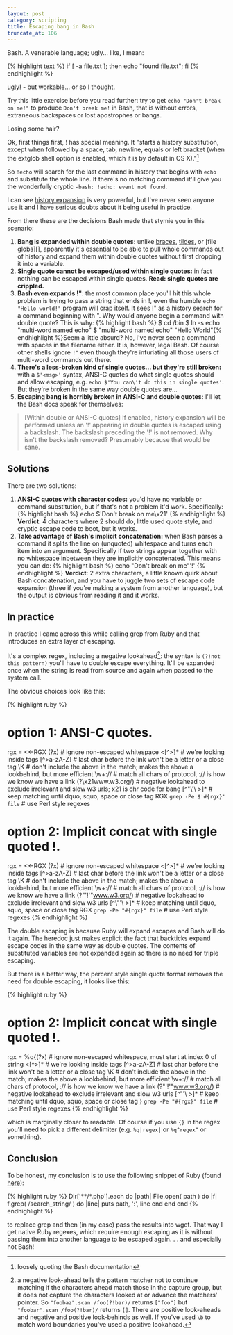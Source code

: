 ```yaml
---
layout: post
category: scripting
title: Escaping bang in Bash
truncate_at: 106
---
```

Bash. A venerable language; ugly... like, I mean:

{% highlight text %}
if [ -a file.txt ]; then
  echo "found file.txt";
fi
{% endhighlight %}

[ugly](http://www.gnu.org/software/bash/manual/bashref.html#Bash-Conditional-Expressions)! - but workable... or so I thought.

Try this little exercise before you read further: try to get `echo "Don't break on me!"` to produce `Don't break me!` in Bash, that is without errors, extraneous backspaces or lost apostrophes or bangs.

Losing some hair?

Ok, first things first, ! has special meaning. It "starts a history substitution, except when followed by a space, tab, newline, equals or left bracket (when the extglob shell option is enabled, which it is by default in OS X)."[^1] 

So `!echo` will search for the last command in history that begins with `echo` and substitute the whole line. If there's no matching command it'll give you the wonderfully cryptic `-bash: !echo: event not found`.

I can see [history expansion](http://www.gnu.org/software/bash/manual/bashref.html#History-Interaction) is very powerful, but I've never seen anyone use it and I have serious doubts about it being useful in practice.

From there these are the decisions Bash made that stymie you in this scenario:

1. __Bang is expanded within double quotes:__ unlike [braces][], [tildes][], or [file globs][], apparently it's essential to be able to pull whole commands out of history and expand them within double quotes without first dropping it into a variable.
1. __Single quote cannot be escaped/used within single quotes:__ in fact nothing can be escaped within single quotes. __Read: single quotes are crippled.__
1. __Bash even expands !"__: the most common place you'll hit this whole problem is trying to pass a string that ends in !, even the humble `echo "Hello world!"` program will crap itself. It sees !" as a history search for a command beginning with ". Why would anyone begin a command with double quote? This is why:
    {% highlight bash %}
$ cd /bin
$ ln -s echo "multi-word named echo"
$ "multi-word named echo" "Hello World"{% endhighlight %}Seem a little absurd? No, I've never seen a command with spaces in the filename either. It is, however, legal Bash. Of course other shells ignore `!"` even though they're infuriating all those users of multi-word commands out there.
1. __There's a less-broken kind of single quotes... but they're still broken:__ with a `$'<msg>'` syntax, ANSI-C quotes do what single quotes should and allow escaping, e.g. `echo $'You can\'t do this in single quotes'`. But they're broken in the same way double quotes are...
1. __Escaping bang is horribly broken in ANSI-C and double quotes:__ I'll let the Bash docs speak for themselves:
  >   \[Within double or ANSI-C quotes\] If enabled, history expansion will be performed unless an '!' appearing in double quotes is escaped using a backslash. The backslash preceding the '!' is not removed.
  Why isn't the backslash removed? Presumably because that would be sane.

## Solutions

There are two solutions:

1. __ANSI-C quotes with character codes:__ you'd have no variable or command substitution, but if that's not a problem it'd work. Specifically:
 {% highlight bash %}
 echo $'Don\'t break on me\x21'
 {% endhighlight %}
  __Verdict__: 4 characters where 2 should do, little used quote style, and cryptic escape code to boot, but it works.
1. __Take advantage of Bash's implicit concatenation:__ when Bash parses a command it splits the line on (unquoted) whitespace and turns each item into an argument. Specifically if two strings appear together with no whitespace inbetween they are implicitly concatenated. This means you can do:
 {% highlight bash %}
 echo "Don't break on me"'!'
 {% endhighlight %}
  __Verdict__: 2 extra characters, a little known quirk about Bash concatenation, and you have to juggle two sets of escape code expansion (three if you're making a system from another language), but the output is obvious from reading it and it works.

## In practice

In practice I came across this while calling grep from Ruby and that introduces an extra layer of escaping.

It's a complex regex, including a negative lookahead[^2]: the syntax is `(?!not this pattern)` you'll have to double escape everything. It'll be expanded once when the string is read from source and again when passed to the system call.

The obvious choices look like this:

{% highlight ruby %}
# option 1: ANSI-C quotes.
rgx = <<-RGX
(?x)                      # ignore non-escaped whitespace
<[^>]*                    # we're looking inside tags
[^>a-zA-Z]                # last char before the link won't be a letter or a close tag
\\K                       # don't include the above in the match; makes the above a lookbehind, but more efficient
\\w+://                   # match all chars of protocol, :// is how we know we have a link
(?\\x21www.w3.org/)       # negative lookahead to exclude irrelevant and slow w3 urls; x21 is chr code for bang
[^\"\\'\\ >]*            # keep matching until dquo, squo, space or close tag
RGX
`grep -Pe $'#{rgx}' file` # use Perl style regexes

# option 2: Implicit concat with single quoted !.
rgx = <<-RGX
(?x)                      # ignore non-escaped whitespace
<[^>]*                    # we're looking inside tags
[^>a-zA-Z]                # last char before the link won't be a letter or a close tag
\\K                       # don't include the above in the match; makes the above a lookbehind, but more efficient
\\w+://                   # match all chars of protocol, :// is how we know we have a link
(?\"'!'\"www.w3.org/)       # negative lookahead to exclude irrelevant and slow w3 urls
[^\\\"'\\ >]*            # keep matching until dquo, squo, space or close tag
RGX
`grep -Pe "#{rgx}" file` # use Perl style regexes
{% endhighlight %}

The double escaping is because Ruby will expand escapes and Bash will do it again. The heredoc just makes explicit the fact that backticks expand escape codes in the same way as double quotes. The contents of substituted variables are not expanded again so there is no need for triple escaping.

But there is a better way, the percent style single quote format removes the need for double escaping, it looks like this:

{% highlight ruby %}
# option 2: Implicit concat with single quoted !.
rgx = %q{(?x)           # ignore non-escaped whitespace, must start at index 0 of string
<[^>]*                  # we're looking inside tags
[^>a-zA-Z]              # last char before the link won't be a letter or a close tag
\K                      # don't include the above in the match; makes the above a lookbehind, but more efficient
\w+://                  # match all chars of protocol, :// is how we know we have a link
(?"'!'"www.w3.org/)     # negative lookahead to exclude irrelevant and slow w3 urls
[^\"\'\ >]*             # keep matching until dquo, squo, space or close tag
}
`grep -Pe "#{rgx}" file` # use Perl style regexes
{% endhighlight %}

which is marginally closer to readable. Of course if you use `{}` in the regex you'll need to pick a different delimiter (e.g. `%q|regex|` or `%q^regex^` or something).

## Conclusion

To be honest, my conclusion is to use the following snippet of Ruby (found [here][snippet]):

{% highlight ruby %}
Dir['**/*.php'].each do |path|
  File.open( path ) do |f|
    f.grep( /search_string/ ) do |line|
      puts path, ':', line
    end
  end
end
{% endhighlight %}

to replace grep and then (in my case) pass the results into wget. That way I get native Ruby regexes, which require enough escaping as it is without passing them into another language to be escaped again. . . and especially not Bash!

[braces]: http://www.gnu.org/software/bash/manual/bashref.html#Brace-Expansion
[tildes]: http://www.gnu.org/software/bash/manual/bashref.html#Tilde-Expansion
[file_globs]: http://www.gnu.org/software/bash/manual/bashref.html#Filename-Expansion
[snippet]: http://kennethhunt.com/archives/001331.html

[^1]: loosely quoting the Bash documentation
[^2]: a negative look-ahead tells the pattern matcher not to continue matching if the characters ahead match those in the capture group, but it does not capture the characters looked at or advance the matchers' pointer. So `"foobaz".scan /foo(?!bar)/` returns `["foo"]` but `"foobar".scan /foo(?!bar)/` returns `[]`. There are positive look-aheads and negative and positive look-behinds as well. If you've used `\b` to match word boundaries you've used a positive lookahead.